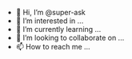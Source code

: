 - 👋 Hi, I’m @super-ask
- 👀 I’m interested in ...
- 🌱 I’m currently learning ...
- 💞️ I’m looking to collaborate on ...
- 📫 How to reach me ...

<!---
super-ask/super-ask is a ✨ special ✨ repository because its `README.md` (this file) appears on your GitHub profile.
You can click the Preview link to take a look at your changes.
--->
